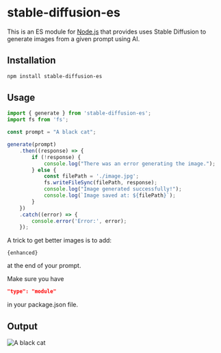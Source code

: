 # stable-diffusion-es

This is an ES module for [Node.js](https://nodejs.org/en/) that provides uses Stable Diffusion to generate images from a given prompt using AI.

## Installation

```bash
npm install stable-diffusion-es
```

## Usage

```js
import { generate } from 'stable-diffusion-es';
import fs from 'fs';

const prompt = "A black cat";

generate(prompt)
    .then((response) => {
        if (!response) {
            console.log("There was an error generating the image.");
        } else {
            const filePath = './image.jpg';
            fs.writeFileSync(filePath, response); 
            console.log("Image generated successfully!");
            console.log(`Image saved at: ${filePath}`);
        }
    })
    .catch((error) => {
        console.error('Error:', error);
    });


```
A trick to get better images is to add: 
```
{enhanced}
```
at the end of your prompt.
  

  
Make sure you have

```json
"type": "module"
```

in your package.json file.

## Output

![A black cat](https://media.discordapp.net/attachments/1301965748025036915/1324491508434473060/image.png?ex=67785857&is=677706d7&hm=bfef4b28ef03aa4ea9a2e43c5bfcc090aa3ec9146bdcef551bc10c3c9821598c&=&format=webp&quality=lossless&width=525&height=525)



